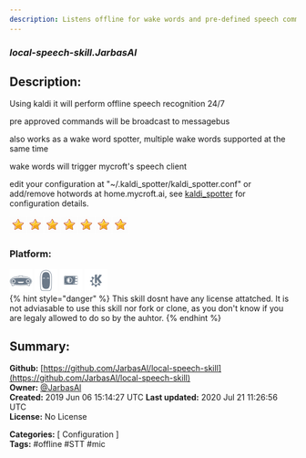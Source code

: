 ```yaml
---
description: Listens offline for wake words and pre-defined speech commands
---
```


### _local-speech-skill.JarbasAl_  
## Description:  
Using kaldi it will perform offline speech recognition 24/7

pre approved commands will be broadcast to messagebus

also works as a wake word spotter, multiple wake words supported at the same time

wake words will trigger mycroft's speech client

edit your configuration at "~/.kaldi_spotter/kaldi_spotter.conf" or add/remove hotwords at home.mycroft.ai, see [kaldi_spotter](https://github.com/JarbasAl/kaldi_spotter) for configuration details.  
  
![](../.gitbook/assets/star.png)![](../.gitbook/assets/star.png)![](../.gitbook/assets/star.png)![](../.gitbook/assets/star.png)![](../.gitbook/assets/star.png)![](../.gitbook/assets/star.png)![](../.gitbook/assets/star.png)  
  
### Platform:  
 ![Mark I](../.gitbook/assets/mark-1-icon.png)  ![Mark II](../.gitbook/assets/mark-2-icon.png)  ![Picroft](../.gitbook/assets/picroft-icon.png)  ![plasmoid](../.gitbook/assets/kde.png)   
{% hint style="danger" %}
This skill dosnt have any license attatched. It is not adviasable to use this skill nor fork or clone, as you don't know if you are legaly allowed to do so by the auhtor.
{% endhint %}
  
## Summary:  
**Github:** [https://github.com/JarbasAl/local-speech-skill](https://github.com/JarbasAl/local-speech-skill)  
**Owner:** [@JarbasAl](https://github.com/JarbasAl)  
**Created:** 2019 Jun 06 15:14:27 UTC  **Last updated:** 2020 Jul 21 11:26:56 UTC  
**License:** No License  
  
**Categories:** [ Configuration ]   
**Tags:** \#offline \#STT \#mic   
